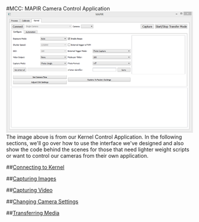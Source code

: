 #MCC: MAPIR Camera Control Application
![](/assets/KernelTabSnip.PNG)
The image above is from our Kernel Control Application. In the following sections, we'll go over how to use the interface we've designed and also show the code behind the scenes for those that need lighter weight scripts or want to control our cameras from their own application.

##[Connecting to Kernel](https://mapircamera.gitbooks.io/kernel-development-guide/content/interfacing-with-kernel/software-interface/qgis-plugin/connecting-to-kernel.html)

##[Capturing Images](https://mapircamera.gitbooks.io/kernel-development-guide/content/interfacing-with-kernel/software-interface/qgis-plugin/capturing-images.html)

##[Capturing Video](https://mapircamera.gitbooks.io/kernel-development-guide/content/interfacing-with-kernel/software-interface/qgis-plugin/capturing-video.html)

##[Changing Camera Settings](https://mapircamera.gitbooks.io/kernel-development-guide/content/interfacing-with-kernel/software-interface/qgis-plugin/changing-camera-settings.html)

##[Transferring Media](https://mapircamera.gitbooks.io/kernel-development-guide/content/interfacing-with-kernel/software-interface/qgis-plugin/transferring-media.html)
